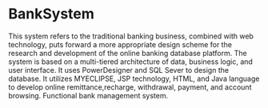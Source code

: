 # BankSystem
  This system refers to the traditional banking business, combined with web technology,
puts forward a more appropriate design scheme for the research and development of the 
online banking database platform. The system is based on a multi-tiered architecture of 
data, business logic, and user interface. It uses PowerDesigner and SQL Sever to design 
the database. It utilizes MYECLIPSE, JSP technology, HTML, and Java language to develop
online remittance,recharge, withdrawal, payment, and account browsing. Functional bank
management system.
